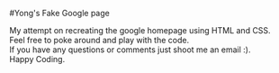 #Yong's Fake Google page

My attempt on recreating the google homepage using HTML and CSS.  
Feel free to poke around and play with the code.  
If you have any questions or comments just shoot me an email :).  
Happy Coding.  